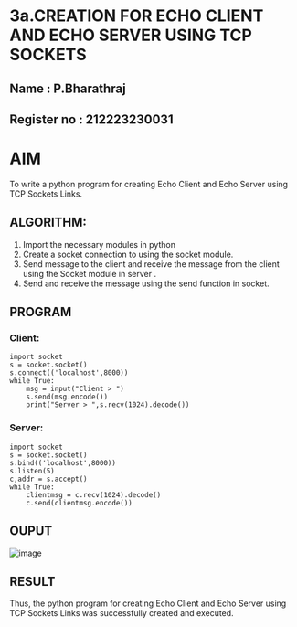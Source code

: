 # 3a.CREATION FOR ECHO CLIENT AND ECHO SERVER USING TCP SOCKETS
## Name : P.Bharathraj
## Register no : 212223230031
# AIM
To write a python program for creating Echo Client and Echo Server using TCP
Sockets Links.
## ALGORITHM:
1. Import the necessary modules in python
2. Create a socket connection to using the socket module.
3. Send message to the client and receive the message from the client using the Socket module in
 server .
4. Send and receive the message using the send function in socket.
## PROGRAM
### Client:
```
import socket
s = socket.socket()
s.connect(('localhost',8000))
while True:
    msg = input("Client > ")
    s.send(msg.encode())
    print("Server > ",s.recv(1024).decode())
```
### Server:
```
import socket
s = socket.socket()
s.bind(('localhost',8000))
s.listen(5)
c,addr = s.accept()
while True:
    clientmsg = c.recv(1024).decode()
    c.send(clientmsg.encode())
```

## OUPUT
![image](https://github.com/Bharathraj2006/3a.Sockets_Creation_for_Echo_Client_and_Echo_Server/assets/152376845/91b1783a-f165-45d7-97c9-da7f8688a507)


## RESULT
Thus, the python program for creating Echo Client and Echo Server using TCP Sockets Links 
was successfully created and executed.
